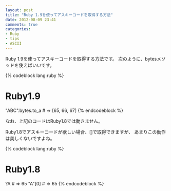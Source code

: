 ```yaml
---
layout: post
title: "Ruby 1.9を使ってアスキーコードを取得する方法"
date: 2012-08-09 23:41
comments: true
categories: 
- Ruby
- tips
- ASCII
---
```


Ruby 1.9を使ってアスキーコードを取得する方法です。
次のように、bytesメソッドを使えばいいです。

{% codeblock lang:ruby %}
# Ruby1.9
"ABC".bytes.to_a # => [65, 66, 67] 
{% endcodeblock %}

なお、上記のコードはRuby1.8では動きません。

Ruby1.8でアスキーコードが欲しい場合、[]で取得できますが、
あまりこの動作は美しくないですよね。

{% codeblock lang:ruby %}
# Ruby1.8
?A # => 65
"A"[0] # => 65
{% endcodeblock %}
